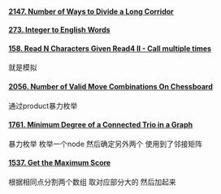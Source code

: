 #### [2147. Number of Ways to Divide a Long Corridor](https://leetcode.cn/problems/number-of-ways-to-divide-a-long-corridor/)

#### [273. Integer to English Words](https://leetcode.cn/problems/integer-to-english-words/)

#### [158. Read N Characters Given Read4 II - Call multiple times](https://leetcode.cn/problems/read-n-characters-given-read4-ii-call-multiple-times/)
就是模拟

#### [2056. Number of Valid Move Combinations On Chessboard](https://leetcode.cn/problems/number-of-valid-move-combinations-on-chessboard/)
通过product暴力枚举

#### [1761. Minimum Degree of a Connected Trio in a Graph](https://leetcode.cn/problems/minimum-degree-of-a-connected-trio-in-a-graph/)
暴力枚举 枚举一个node 然后确定另外两个 使用到了邻接矩阵

#### [1537. Get the Maximum Score](https://leetcode.cn/problems/get-the-maximum-score/)
根据相同点分割两个数组 取对应部分大的 然后加起来 

<!--stackedit_data:
eyJoaXN0b3J5IjpbLTEwMDc2Nzk2OTNdfQ==
-->